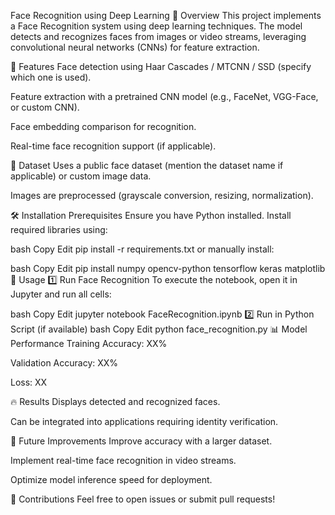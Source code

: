 Face Recognition using Deep Learning
📌 Overview
This project implements a Face Recognition system using deep learning techniques. The model detects and recognizes faces from images or video streams, leveraging convolutional neural networks (CNNs) for feature extraction.

🚀 Features
Face detection using Haar Cascades / MTCNN / SSD (specify which one is used).

Feature extraction with a pretrained CNN model (e.g., FaceNet, VGG-Face, or custom CNN).

Face embedding comparison for recognition.

Real-time face recognition support (if applicable).

📂 Dataset
Uses a public face dataset (mention the dataset name if applicable) or custom image data.

Images are preprocessed (grayscale conversion, resizing, normalization).

🛠️ Installation
Prerequisites
Ensure you have Python installed. Install required libraries using:

bash
Copy
Edit
pip install -r requirements.txt
or manually install:

bash
Copy
Edit
pip install numpy opencv-python tensorflow keras matplotlib
🏃 Usage
1️⃣ Run Face Recognition
To execute the notebook, open it in Jupyter and run all cells:

bash
Copy
Edit
jupyter notebook FaceRecognition.ipynb
2️⃣ Run in Python Script (if available)
bash
Copy
Edit
python face_recognition.py
📊 Model Performance
Training Accuracy: XX%

Validation Accuracy: XX%

Loss: XX

🔥 Results
Displays detected and recognized faces.

Can be integrated into applications requiring identity verification.

📜 Future Improvements
Improve accuracy with a larger dataset.

Implement real-time face recognition in video streams.

Optimize model inference speed for deployment.

🤝 Contributions
Feel free to open issues or submit pull requests!

